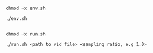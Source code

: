 ```code

chmod +x env.sh

./env.sh
```





```code

chmod +x run.sh

./run.sh <path to vid file> <sampling ratio, e.g 1.0>
```